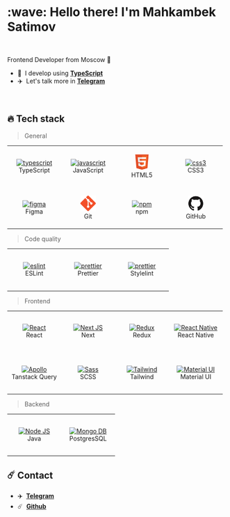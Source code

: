 <h1 align="left">:wave: Hello there! I'm Mahkambek Satimov</h1>
<br>

Frontend Developer from Moscow 💅

- :blue_heart: &nbsp;I develop using **[TypeScript](https://www.typescriptlang.org/)**
- :airplane: &nbsp;Let's talk more in **[Telegram](https://t.me/mbsatimov)**

<br>

<h2 align="left" id="mbsatimov-stack">🔥 Tech stack</h2>

> General

<table width='100%'>
  <tr>
    <td align="center" width="110" height="90">
      <a href="#mbsatimov-stack">
        <img src="https://i.ibb.co/r0W7x4N/Type-Script.png" width="36" height="36" alt="typescript" />
      </a>
      <br>TypeScript
    </td>
    <td align="center" width="110" height="90">
      <a href="#mbsatimov-stack">
        <img src="https://www.svgrepo.com/show/355081/js.svg" width="36" height="36" alt="javascript" />
      </a>
      <br>JavaScript
    </td>
        <td align="center" width="110" height="90">
      <a href="#mbsatimov-stack">
        <img src="https://github.com/devicons/devicon/blob/master/icons/html5/html5-original.svg" width="36" height="36" alt="Html5" />
      </a>
      <br>HTML5
    </td>
         <td align="center" width="110" height="90"> 
      <a href="#mbsatimov-stack" >
        <img src="https://www.svgrepo.com/show/349330/css3.svg" width="36" height="36" alt="css3" />
      </a>
      <br>CSS3
    </td>
  </tr> 
  <tr>
     <td align="center" width="110" height="90">
      <a href="#mbsatimov-stack" >
        <img src="https://www.svgrepo.com/show/354987/figma.svg" width="36" height="36" alt="figma" />
      </a>
      <br>Figma
    </td>
    <td align="center" width="110" height="90">
      <a href="#mbsatimov-stack">
        <img src="https://raw.githubusercontent.com/devicons/devicon/1119b9f84c0290e0f0b38982099a2bd027a48bf1/icons/git/git-original.svg" width="36" height="36" alt="git" />
      </a>
      <br>Git
    </td>
    <td align="center" width="110" height="90"> 
      <a href="#mbsatimov-stack">
        <img src="https://brandeps.com/icon-download/N/Npm-icon-vector-05.svg" width="36" height="36" alt="npm" />
      </a>
      <br>npm
    </td>
     <td align="center" width="110" height="90"> 
      <a href="#mbsatimov-stack" >
        <img src="https://github.com/devicons/devicon/blob/master/icons/github/github-original.svg" width="36" height="36" alt="github" />
      </a>
      <br>GitHub
    </td>
  </tr>
</table>

> Code quality

<table width='100%'>
  <tr>
     <td align="center" width="110" height="90">
      <a href="#mbsatimov-stack">
        <img src="https://brandeps.com/icon-download/E/Eslint-icon-vector-02.svg" width="36" height="36" alt="eslint" />
      </a>
      <br>ESLint
    </td>
    <td align="center" width="110" height="90">
      <a href="#mbsatimov-stack">
        <img src="https://brandeps.com/icon-download/P/Prettier-icon-vector-02.svg" width="36" height="36" alt="prettier" />
      </a>
      <br>Prettier
    </td>
    <td align="center" width="110" height="90">
      <a href="#mbsatimov-stack">
        <img src="https://www.svgrepo.com/show/354405/stylelint.svg" width="36" height="36" alt="prettier" />
      </a>
      <br>Stylelint
    </td>
  </tr> 
</table>

> Frontend

<table width='100%'>
  <tr>
   <td align="center" width="110" height="90">
      <a href="#mbsatimov-stack">
        <img src="https://i.ibb.co/MB4fxFC/react.png" width="36" height="36" alt="React" />
      </a>
      <br>React
    </td>
     <td align="center" width="110" height="90">
      <a href="#mbsatimov-stack" >
        <img src="https://www.svgrepo.com/show/342062/next-js.svg" width="36" height="36" alt="Next JS" />
      </a>
      <br>Next
    </td>
 <td align="center" width="110" height="90">
      <a href="#mbsatimov-stack" >
        <img src="https://i.ibb.co/sPC44D6/redux.png" width="36" height="36" alt="Redux" />
      </a>
      <br>Redux
    </td>
    <td align="center" width="110" height="90">
      <a href="#mbsatimov-stack" >
        <img src="https://i.ibb.co/MB4fxFC/react.png" width="36" height="36" alt="React Native" />
      </a>
      <br>React Native
    </td>
  </tr> 
    <tr>
    <td align="center" width="110" height="90"> 
      <a href="#mbsatimov-stack" >
        <img src="https://raw.githubusercontent.com/AliMoallem27/AliMoallem27/main/images/react-query.png" width="36" height="36" alt="Apollo" />
      </a>
      <br>Tanstack Query
    </td>
    <td align="center" width="110" height="90">
      <a href="#mbsatimov-stack">
        <img src="https://www.svgrepo.com/show/374061/sass.svg" width="36" height="36" alt="Sass" />
      </a>
      <br>SCSS
    </td>
   <td align="center" width="110" height="90">
      <a href="#mbsatimov-stack">
        <img src="https://seeklogo.com/images/T/tailwind-css-logo-5AD4175897-seeklogo.com.png" width="36" height="36" alt="Tailwind" />
      </a>
      <br>Tailwind
    </td>
       <td align="center" width="110" height="90">
      <a href="#mbsatimov-stack">
        <img src="https://media.zeemly.com/zeemly/product/material-ui.png" width="36" height="36" alt="Material UI" />
      </a>
      <br>Material UI
    </td>
  </tr> 
</table>

> Backend

<table width='100%'>
  <tr>
    <td align="center" width="110" height="90"> 
      <a href="#mbsatimov-stack" >
        <img src="https://brandeps.com/logo-download/J/Java-logo-vector-01.svg" width="36" height="36" alt="Node JS" />
      </a>
      <br>Java
    </td>
    <td align="center" width="110" height="90">
      <a href="#mbsatimov-stack" >
        <img src="https://image.shutterstock.com/display_pic_with_logo/224269211/2376072087/stock-vector-postgresql-logo-emblem-of-free-and-open-source-relational-database-management-system-2376072087.jpg" width="36" height="36" alt="Mongo DB" />
      </a>
      <br>PostgresSQL
    </td>
  </tr> 
</table>

## ☄️ Contact

- :airplane: &nbsp;**[Telegram](https://t.me/mbsatimov)**
- :comet: &nbsp;**[Github](https://github.com/mbsatimov)**

<br>
